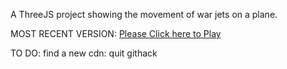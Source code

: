 A ThreeJS project showing the movement of war jets on a plane.

MOST RECENT VERSION: [Please Click here to Play](https://rawcdn.githack.com/alperenbutun/free-time-project/2ff3aad/index.html)

TO DO: find a new cdn: quit githack
